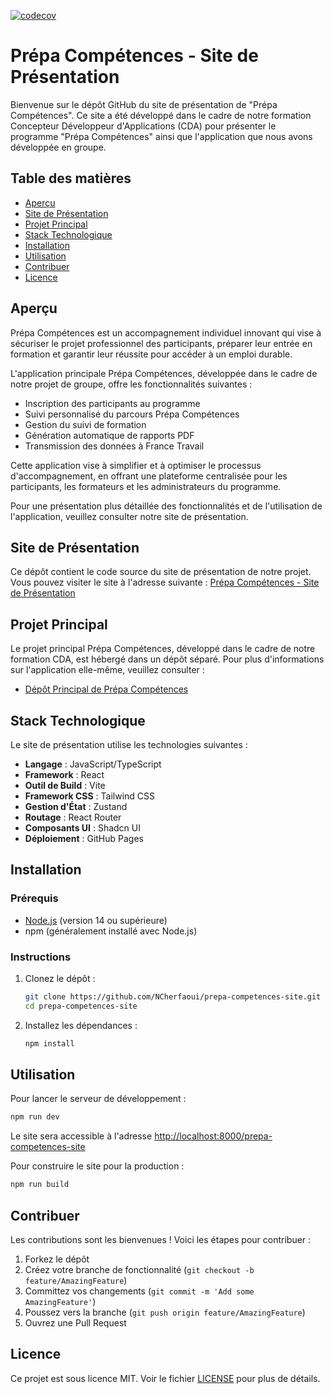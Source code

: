 [![codecov](https://codecov.io/gh/NCherfaoui/prepa-competences-site/graph/badge.svg?token=RCf7aZpROP)](https://codecov.io/gh/NCherfaoui/prepa-competences-site)

# Prépa Compétences - Site de Présentation

Bienvenue sur le dépôt GitHub du site de présentation de "Prépa Compétences". Ce site a été développé dans le cadre de notre formation Concepteur Développeur d'Applications (CDA) pour présenter le programme "Prépa Compétences" ainsi que l'application que nous avons développée en groupe.

## Table des matières

- [Aperçu](#aperçu)
- [Site de Présentation](#site-de-présentation)
- [Projet Principal](#projet-principal)
- [Stack Technologique](#stack-technologique)
- [Installation](#installation)
- [Utilisation](#utilisation)
- [Contribuer](#contribuer)
- [Licence](#licence)

## Aperçu

Prépa Compétences est un accompagnement individuel innovant qui vise à sécuriser le projet professionnel des participants, préparer leur entrée en formation et garantir leur réussite pour accéder à un emploi durable.

L'application principale Prépa Compétences, développée dans le cadre de notre projet de groupe, offre les fonctionnalités suivantes :

- Inscription des participants au programme
- Suivi personnalisé du parcours Prépa Compétences
- Gestion du suivi de formation
- Génération automatique de rapports PDF
- Transmission des données à France Travail

Cette application vise à simplifier et à optimiser le processus d'accompagnement, en offrant une plateforme centralisée pour les participants, les formateurs et les administrateurs du programme.

Pour une présentation plus détaillée des fonctionnalités et de l'utilisation de l'application, veuillez consulter notre site de présentation.

## Site de Présentation

Ce dépôt contient le code source du site de présentation de notre projet. Vous pouvez visiter le site à l'adresse suivante : [Prépa Compétences - Site de Présentation](https://ncherfaoui.github.io/prepa-competences-site/)

## Projet Principal

Le projet principal Prépa Compétences, développé dans le cadre de notre formation CDA, est hébergé dans un dépôt séparé. Pour plus d'informations sur l'application elle-même, veuillez consulter :

- [Dépôt Principal de Prépa Compétences](https://github.com/CDA29/prepa_competences)

## Stack Technologique

Le site de présentation utilise les technologies suivantes :

- **Langage** : JavaScript/TypeScript
- **Framework** : React
- **Outil de Build** : Vite
- **Framework CSS** : Tailwind CSS
- **Gestion d'État** : Zustand
- **Routage** : React Router
- **Composants UI** : Shadcn UI
- **Déploiement** : GitHub Pages

## Installation

### Prérequis

- [Node.js](https://nodejs.org/) (version 14 ou supérieure)
- npm (généralement installé avec Node.js)

### Instructions

1. Clonez le dépôt :

   ```sh
   git clone https://github.com/NCherfaoui/prepa-competences-site.git
   cd prepa-competences-site
   ```

2. Installez les dépendances :
   ```sh
   npm install
   ```

## Utilisation

Pour lancer le serveur de développement :

```sh
npm run dev
```

Le site sera accessible à l'adresse [http://localhost:8000/prepa-competences-site](http://localhost:8000/prepa-competences-site/)

Pour construire le site pour la production :

```sh
npm run build
```

## Contribuer

Les contributions sont les bienvenues ! Voici les étapes pour contribuer :

1. Forkez le dépôt
2. Créez votre branche de fonctionnalité (`git checkout -b feature/AmazingFeature`)
3. Committez vos changements (`git commit -m 'Add some AmazingFeature'`)
4. Poussez vers la branche (`git push origin feature/AmazingFeature`)
5. Ouvrez une Pull Request

## Licence

Ce projet est sous licence MIT. Voir le fichier [LICENSE](./LICENSE) pour plus de détails.
